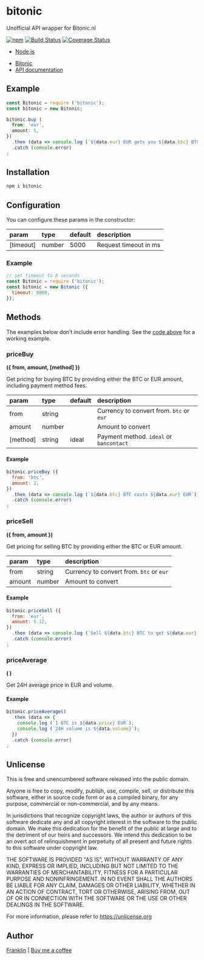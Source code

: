 # bitonic

Unofficial API wrapper for Bitonic.nl

[![npm](https://img.shields.io/npm/v/bitonic.svg?maxAge=3600)](https://github.com/fvdm/nodejs-bitonic/blob/master/CHANGELOG.md)
[![Build Status](https://github.com/fvdm/nodejs-bitonic/actions/workflows/node.js.yml/badge.svg?branch=master)](https://github.com/fvdm/nodejs-bitonic/actions/workflows/node.js.yml)
[![Coverage Status](https://coveralls.io/repos/github/fvdm/nodejs-bitonic/badge.svg?branch=master)](https://coveralls.io/github/fvdm/nodejs-bitonic?branch=master)

+ [Node.js](https://nodejs.org)
* [Bitonic](https://bitonic.nl)
* [API documentation](https://bitonic.nl/api)


## Example

```js
const Bitonic = require ('bitonic');
const bitonic = new Bitonic;

bitonic.buy (
  from: 'eur',
  amount: 5,
})
  .then (data => console.log (`${data.eur} EUR gets you ${data.btc} BTC`))
  .catch (console.error)
;
```


## Installation

```sh
npm i bitonic
```


## Configuration

You can configure these params in the constructor:

param     | type   | default | description
:---------|:-------|:--------|:-----------
[timeout] | number | 5000    | Request timeout in ms


### Example

```js
// set timeout to 8 seconds
const Bitonic = require ('bitonic');
const bitonic = new Bitonic ({
  timeout: 8000,
});
```


## Methods

The examples below don't include error handling.
See the [code above](#example) for a working example.

### priceBuy
**({ from, amount, [method] })**

Get pricing for buying BTC by providing either the
BTC or EUR amount, including payment method fees.

param    | type     | default | description
:--------|:---------|:--------|:---------------
from     | string   |         | Currency to convert from. `btc` or `eur`
amount   | number   |         | Amount to convert
[method] | string   | ideal   | Payment method. `ideal` or `bancontact`


#### Example

```js
bitonic.priceBuy ({
  from: 'btc',
  amount: 2,
})
  .then (data => console.log (`${data.btc} BTC costs ${data.eur} EUR`))
  .catch (console.error)
;
```


### priceSell
**({ from, amount })**

Get pricing for selling BTC by providing either the
BTC or EUR amount.

param    | type     | description
:--------|:---------|:-------------------------
from     | string   | Currency to convert from. `btc` or `eur`
amount   | number   | Amount to convert


#### Example

```js
bitonic.priceSell ({
  from: 'eur',
  amount: 5.12,
})
  .then (data => console.log (`Sell ${data.btc} BTC to get ${data.eur} EUR`))
  .catch (console.error)
;
```


### priceAverage
**( )**

Get 24H average price in EUR and volume.


#### Example

```js
bitonic.priceAverage()
  .then (data => {
    console.log (`1 BTC is ${data.price} EUR`);
    console.log (`24H volume is ${data.volume}`);
  })
  .catch (console.error)
;
```


## Unlicense

This is free and unencumbered software released into the public domain.

Anyone is free to copy, modify, publish, use, compile, sell, or
distribute this software, either in source code form or as a compiled
binary, for any purpose, commercial or non-commercial, and by any
means.

In jurisdictions that recognize copyright laws, the author or authors
of this software dedicate any and all copyright interest in the
software to the public domain. We make this dedication for the benefit
of the public at large and to the detriment of our heirs and
successors. We intend this dedication to be an overt act of
relinquishment in perpetuity of all present and future rights to this
software under copyright law.

THE SOFTWARE IS PROVIDED "AS IS", WITHOUT WARRANTY OF ANY KIND,
EXPRESS OR IMPLIED, INCLUDING BUT NOT LIMITED TO THE WARRANTIES OF
MERCHANTABILITY, FITNESS FOR A PARTICULAR PURPOSE AND NONINFRINGEMENT.
IN NO EVENT SHALL THE AUTHORS BE LIABLE FOR ANY CLAIM, DAMAGES OR
OTHER LIABILITY, WHETHER IN AN ACTION OF CONTRACT, TORT OR OTHERWISE,
ARISING FROM, OUT OF OR IN CONNECTION WITH THE SOFTWARE OR THE USE OR
OTHER DEALINGS IN THE SOFTWARE.

For more information, please refer to <https://unlicense.org>


## Author

[Franklin](https://fvdm.com)
| [Buy me a coffee](https://fvdm.com/donating/)
